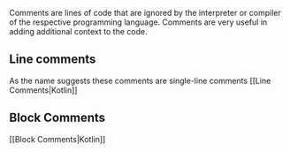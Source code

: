 Comments are lines of code that are ignored by the interpreter or compiler of the respective programming language.
Comments are very useful in adding additional context to the code.

## Line comments
As the name suggests these comments are single-line comments
[[Line Comments|Kotlin]]

## Block Comments
[[Block Comments|Kotlin]]


